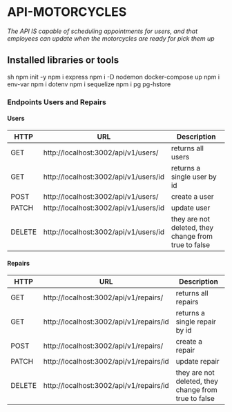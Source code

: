 # API-MOTORCYCLES

_The API IS capable of scheduling
appointments for users, and that employees can update when the motorcycles are ready for
pick them up_

## Installed libraries or tools

sh
npm init -y
npm i express
npm i -D nodemon
docker-compose up
npm i env-var
npm i dotenv
npm i sequelize
npm i pg pg-hstore

### Endpoints Users and Repairs

#### Users

| HTTP   | URL                                   | Description                                          |
| ------ | ------------------------------------- | ---------------------------------------------------- |
| GET    | http://localhost:3002/api/v1/users/   | returns all users                                    |
| GET    | http://localhost:3002/api/v1/users/id | returns a single user by id                          |
| POST   | http://localhost:3002/api/v1/users/   | create a user                                        |
| PATCH  | http://localhost:3002/api/v1/users/id | update user                                          |
| DELETE | http://localhost:3002/api/v1/users/id | they are not deleted, they change from true to false |

#### Repairs

| HTTP   | URL                                     | Description                                          |
| ------ | --------------------------------------- | ---------------------------------------------------- |
| GET    | http://localhost:3002/api/v1/repairs/   | returns all repairs                                  |
| GET    | http://localhost:3002/api/v1/repairs/id | returns a single repair by id                        |
| POST   | http://localhost:3002/api/v1/repairs/   | create a repair                                      |
| PATCH  | http://localhost:3002/api/v1/repairs/id | update repair                                        |
| DELETE | http://localhost:3002/api/v1/repairs/id | they are not deleted, they change from true to false |
